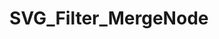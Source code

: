 <!-- nodeReference := SVG_Filter_MergeNode ( parentReference ; in )
 -> parentReference (Text)
 -> in (Text)
 <- nodeReference (Text)-->
# SVG_Filter_MergeNode

